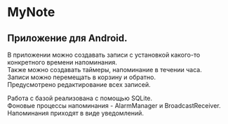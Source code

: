 # MyNote
## Приложение для Android.
В приложении можно создавать записи с установкой какого-то конкретного времени напоминания.  
Также можно создавать таймеры, напоминание в течении часа.  
Записи можно перемещать в корзину и обратно.  
Предусмотрено редактирование всех записей.  
  
Работа с базой реализована с помощью SQLite.  
Фоновые процессы напоминания - AlarmManager и BroadcastReceiver.  
Напоминания приходят в виде уведомлений.
